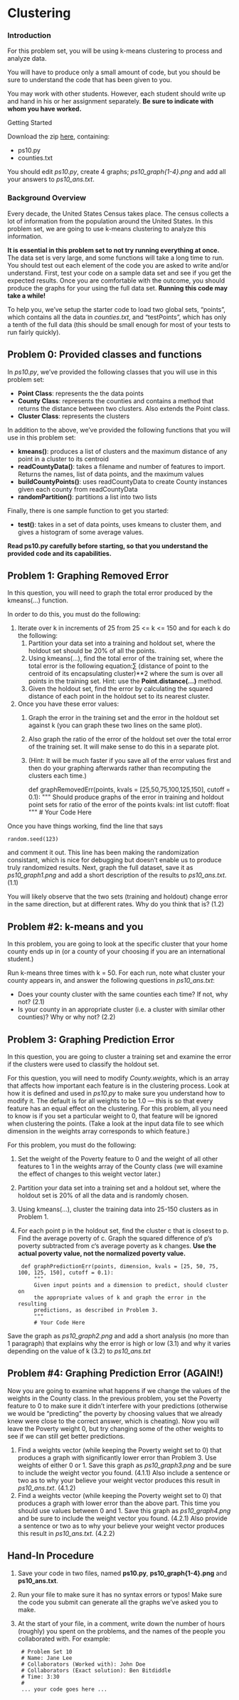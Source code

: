 
# Clustering

### Introduction

For this problem set, you will be using k-means clustering to process and analyze data.

You will have to produce only a small amount of code, but you should be sure to understand the
code that has been given to you.

You may work with other students. However, each student should write up and hand in his or her
assignment separately. **Be sure to indicate with whom you have worked.**

Getting Started

Download the zip [here], containing:

* ps10.py
* counties.txt

[here]: http://ocw.mit.edu/courses/electrical-engineering-and-computer-science/6-00sc-introduction-to-computer-science-and-programming-spring-2011/unit-3/lecture-22-using-graphs-to-model-problems-part-2/ps10.zip

You should edit *ps10.py*, create 4 graphs; *ps10_graph\{1-4\}.png* and add all your answers to *ps10_ans.txt*.

### Background Overview

Every decade, the United States Census takes place. The census collects a lot of information
from the population around the United States. In this problem set, we are going to use k-means
clustering to analyze this information.

**It is essential in this problem set to not try running everything at once.** The data set is very large,
and some functions will take a long time to run. You should test out each element of the code
you are asked to write and/or understand. First, test your code on a sample data set and see if you
get the expected results. Once you are comfortable with the outcome, you should produce the
graphs for your using the full data set. **Running this code may take a while!**

To help you, we’ve setup the starter code to load two global sets, “points”, which contains all the
data in *counties.txt*, and “testPoints”, which has only a tenth of the full data (this should be small
enough for most of your tests to run fairly quickly).

## Problem 0: Provided classes and functions

In *ps10.py*, we’ve provided the following classes that you will use in this problem set:

* __Point Class__: represents the the data points
* __County Class__: represents the counties and contains a method that returns the distance
between two clusters. Also extends the Point class.
* __Cluster Class__: represents the clusters

In addition to the above, we’ve provided the following functions that you will use in this
problem set:

* __kmeans()__: produces a list of clusters and the maximum distance of any point in a cluster
to its centroid
* __readCountyData()__: takes a filename and number of features to import. Returns the
names, list of data points, and the maximum values
* __buildCountyPoints()__: uses readCountyData to create County instances given each
county from readCountyData
* __randomPartition()__: partitions a list into two lists

Finally, there is one sample function to get you started:

* __test()__: takes in a set of data points, uses kmeans to cluster them, and gives a histogram of
some average values.

**Read ps10.py carefully before starting, so that you understand the provided code and its
capabilities.**

## Problem 1: Graphing Removed Error

In this question, you will need to graph the total error produced by the kmeans(...) function.

In order to do this, you must do the following:

1. Iterate over k in increments of 25 from 25 <= k <= 150 and for each k do the following:
    1. Partition your data set into a training and holdout set, where the holdout set
    should be 20% of all the points.
    2. Using kmeans(...), find the total error of the training set, where the total error is
    the following equation:∑ (distance of point to the centroid of its encapsulating
    cluster)**2 where the sum is over all points in the training set. Hint: use the
    **Point.distance(...)** method.
    3. Given the holdout set, find the error by calculating the squared distance of each
    point in the holdout set to its nearest cluster.
2. Once you have these error values:
    1. Graph the error in the training set and the error in the holdout set against k (you
    can graph these two lines on the same plot).
    2. Also graph the ratio of the error of the holdout set over the total error of the
    training set. It will make sense to do this in a separate plot.
    3. (Hint: It will be much faster if you save all of the error values first and then do
    your graphing afterwards rather than recomputing the clusters each time.)

        def graphRemovedErr(points, kvals = [25,50,75,100,125,150], cutoff = 0.1):
            """
            Should produce graphs of the error in training and holdout
            point sets for ratio of the error of the points
            kvals: int list
            cutoff: float
            """
            # Your Code Here

Once you have things working, find the line that says

    random.seed(123)

and comment it out. This line has been making the randomization consistant, which is nice for
debugging but doesn’t enable us to produce truly randomized results. Next, graph the full
dataset, save it as *ps10_graph1.png* and add a short description of the results to *ps10_ans.txt*. (1.1) 

You will likely observe that the two sets (training and holdout) change error in the same
direction, but at different rates. Why do you think that is? (1.2)

## Problem #2: k-means and you

In this problem, you are going to look at the specific cluster that your home county ends up in (or
a county of your choosing if you are an international student.)

Run k-means three times with k = 50. For each run, note what cluster your county appears in,
and answer the following questions in *ps10_ans.txt*:

* Does your county cluster with the same counties each time? If not, why not? (2.1)
* Is your county in an appropriate cluster (i.e. a cluster with similar other counties)? Why
or why not? (2.2)

## Problem 3: Graphing Prediction Error

In this question, you are going to cluster a training set and examine the error if the clusters were
used to classify the holdout set.

For this question, you will need to modify *County.weights*, which is an array that affects how
important each feature is in the clustering process. Look at how it is defined and used in *ps10.py*
to make sure you understand how to modify it. The default is for all weights to be 1.0 — this is
so that every feature has an equal effect on the clustering. For this problem, all you need to know
is if you set a particular weight to 0, that feature will be ignored when clustering the points.
(Take a look at the input data file to see which dimension in the weights array corresponds to
which feature.)

For this problem, you must do the following:

1. Set the weight of the Poverty feature to 0 and the weight of all other features to 1 in the
weights array of the County class (we will examine the effect of changes to this weight
vector later.)
2. Partition your data set into a training set and a holdout set, where the holdout set is 20%
of all the data and is randomly chosen.
3. Using kmeans(...), cluster the training data into 25-150 clusters as in Problem 1.
4. For each point p in the holdout set, find the cluster c that is closest to p. Find the average
poverty of c. Graph the squared difference of p‘s poverty subtracted from c‘s average
poverty as k changes. **Use the actual poverty value, not the normalized poverty value.**
    
        def graphPredictionErr(points, dimension, kvals = [25, 50, 75, 100, 125, 150], cutoff = 0.1):
            """
            Given input points and a dimension to predict, should cluster on
            the appropriate values of k and graph the error in the resulting
            predictions, as described in Problem 3.
            """
            # Your Code Here

Save the graph as *ps10_graph2.png* and add a short analysis (no more than 1 paragraph)
that explains why the error is high or low (3.1) and why it varies depending on the value of k (3.2)
to *ps10_ans.txt*

## Problem #4: Graphing Prediction Error (AGAIN!)

Now you are going to examine what happens if we change the values of the weights in the
County class. In the previous problem, you set the Poverty feature to 0 to make sure it didn’t
interfere with your predictions (otherwise we would be “predicting” the poverty by choosing
values that we already knew were close to the correct answer, which is cheating). Now you will
leave the Poverty weight 0, but try changing some of the other weights to see if we can still get
better predictions.

1. Find a weights vector (while keeping the Poverty weight set to 0) that produces a graph
with significantly lower error than Problem 3. Use weights of either 0 or 1. Save this graph as
*ps10_graph3.png* and be sure to include the weight vector you found. (4.1.1) Also include a
sentence or two as to why your believe your weight vector produces this result in *ps10_ans.txt*.
(4.1.2)
2. Find a weights vector (while keeping the Poverty weight set to 0) that produces a graph
with lower error than the above part. This time you should use values between 0 and 1.
Save this graph as *ps10_graph4.png* and be sure to include the weight vector you found. (4.2.1)
Also provide a sentence or two as to why your believe your weight vector produces this
result in *ps10_ans.txt*. (4.2.2)

## Hand-In Procedure

1. Save your code in two files, named **ps10.py**, **ps10_graph\{1-4\}.png** and **ps10_ans.txt**.
2. Run your file to make sure it has no syntax errors or typos! Make sure the code you
submit can generate all the graphs we’ve asked you to make.
3. At the start of your file, in a comment, write down the number of hours (roughly) you
spent on the problems, and the names of the people you collaborated with. For example:

        # Problem Set 10
        # Name: Jane Lee
        # Collaborators (Worked with): John Doe
        # Collaborators (Exact solution): Ben Bitdiddle
        # Time: 3:30
        #
        ... your code goes here ...


